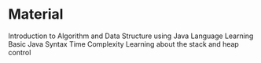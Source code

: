 # Material
   Introduction to Algorithm and Data Structure using Java Language
   Learning Basic Java Syntax
   Time Complexity
   Learning about the stack and heap control

